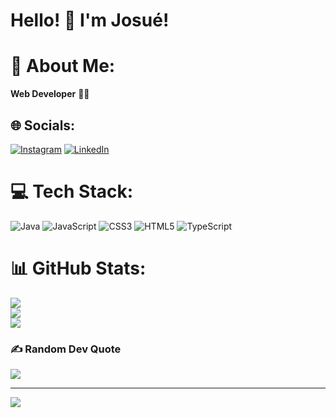 # Hello! 👋 I'm Josué!


# 💫 About Me:
<strong>Web Developer</strong> 👨‍💻


## 🌐 Socials:
[![Instagram](https://img.shields.io/badge/Instagram-%23E4405F.svg?logo=Instagram&logoColor=white)](https://instagram.com/josueluzsilva.01) [![LinkedIn](https://img.shields.io/badge/LinkedIn-%230077B5.svg?logo=linkedin&logoColor=white)](https://linkedin.com/in/josuedev) 

# 💻 Tech Stack:
![Java](https://img.shields.io/badge/java-%23ED8B00.svg?style=for-the-badge&logo=java&logoColor=white) ![JavaScript](https://img.shields.io/badge/javascript-%23323330.svg?style=for-the-badge&logo=javascript&logoColor=%23F7DF1E) ![CSS3](https://img.shields.io/badge/css3-%231572B6.svg?style=for-the-badge&logo=css3&logoColor=white) ![HTML5](https://img.shields.io/badge/html5-%23E34F26.svg?style=for-the-badge&logo=html5&logoColor=white) ![TypeScript](https://img.shields.io/badge/typescript-%23007ACC.svg?style=for-the-badge&logo=typescript&logoColor=white)
# 📊 GitHub Stats:
![](https://github-readme-stats.vercel.app/api?username=josuedevgit&theme=dark&hide_border=false&include_all_commits=false&count_private=false)<br/>
![](https://github-readme-streak-stats.herokuapp.com/?user=josuedevgit&theme=dark&hide_border=false)<br/>
![](https://github-readme-stats.vercel.app/api/top-langs/?username=josuedevgit&theme=dark&hide_border=false&include_all_commits=false&count_private=false&layout=compact)

### ✍️ Random Dev Quote
![](https://quotes-github-readme.vercel.app/api?type=horizontal&theme=radical)

---
[![](https://visitcount.itsvg.in/api?id=josuedevgit&icon=0&color=0)](https://visitcount.itsvg.in)

<!-- Proudly created with GPRM ( https://gprm.itsvg.in ) -->
